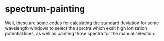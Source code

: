 # spectrum-painting
Well, these are some codes for calculating the standard deviation for some wavelength windows to select the spectra which exsit high ionization potential lines, 
as well as painting those spectra for the manual selection.
